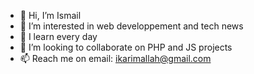 - 👋 Hi, I’m Ismail
- 👀 I’m interested in web developpement and tech news
- 🌱 I learn every day
- 💞️ I’m looking to collaborate on PHP and JS projects
- 📫 Reach me on email: ikarimallah@gmail.com

<!---
ismail-karim/ismail-karim is a ✨ special ✨ repository because its `README.md` (this file) appears on your GitHub profile.
You can click the Preview link to take a look at your changes.
--->
